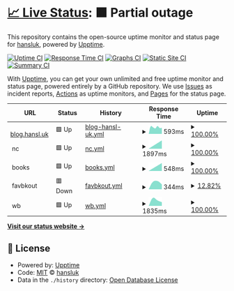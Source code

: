 # [📈 Live Status](https://hansluk.github.io/status): <!--live status--> **🟧 Partial outage**

This repository contains the open-source uptime monitor and status page for [hansluk](https://hansluk.github.io/status), powered by [Upptime](https://github.com/upptime/upptime).

[![Uptime CI](https://github.com/hansluk/status/workflows/Uptime%20CI/badge.svg)](https://github.com/hansluk/status/actions?query=workflow%3A%22Uptime+CI%22)
[![Response Time CI](https://github.com/hansluk/status/workflows/Response%20Time%20CI/badge.svg)](https://github.com/hansluk/status/actions?query=workflow%3A%22Response+Time+CI%22)
[![Graphs CI](https://github.com/hansluk/status/workflows/Graphs%20CI/badge.svg)](https://github.com/hansluk/status/actions?query=workflow%3A%22Graphs+CI%22)
[![Static Site CI](https://github.com/hansluk/status/workflows/Static%20Site%20CI/badge.svg)](https://github.com/hansluk/status/actions?query=workflow%3A%22Static+Site+CI%22)
[![Summary CI](https://github.com/hansluk/status/workflows/Summary%20CI/badge.svg)](https://github.com/hansluk/status/actions?query=workflow%3A%22Summary+CI%22)

With [Upptime](https://upptime.js.org), you can get your own unlimited and free uptime monitor and status page, powered entirely by a GitHub repository. We use [Issues](https://github.com/hansluk/status/issues) as incident reports, [Actions](https://github.com/hansluk/status/actions) as uptime monitors, and [Pages](https://hansluk.github.io/status) for the status page.

<!--start: status pages-->
<!-- This summary is generated by Upptime (https://github.com/upptime/upptime) -->
<!-- Do not edit this manually, your changes will be overwritten -->
<!-- prettier-ignore -->
| URL | Status | History | Response Time | Uptime |
| --- | ------ | ------- | ------------- | ------ |
| <img alt="" src="https://favicons.githubusercontent.com/blog.hansl.uk" height="13"> [blog.hansl.uk](https://blog.hansl.uk) | 🟩 Up | [blog-hansl-uk.yml](https://github.com/hansluk/status/commits/HEAD/history/blog-hansl-uk.yml) | <details><summary><img alt="Response time graph" src="./graphs/blog-hansl-uk/response-time-week.png" height="20"> 593ms</summary><br><a href="https://hansluk.github.io/status/history/blog-hansl-uk"><img alt="Response time 593" src="https://img.shields.io/endpoint?url=https%3A%2F%2Fraw.githubusercontent.com%2Fhansluk%2Fstatus%2FHEAD%2Fapi%2Fblog-hansl-uk%2Fresponse-time.json"></a><br><a href="https://hansluk.github.io/status/history/blog-hansl-uk"><img alt="24-hour response time 593" src="https://img.shields.io/endpoint?url=https%3A%2F%2Fraw.githubusercontent.com%2Fhansluk%2Fstatus%2FHEAD%2Fapi%2Fblog-hansl-uk%2Fresponse-time-day.json"></a><br><a href="https://hansluk.github.io/status/history/blog-hansl-uk"><img alt="7-day response time 593" src="https://img.shields.io/endpoint?url=https%3A%2F%2Fraw.githubusercontent.com%2Fhansluk%2Fstatus%2FHEAD%2Fapi%2Fblog-hansl-uk%2Fresponse-time-week.json"></a><br><a href="https://hansluk.github.io/status/history/blog-hansl-uk"><img alt="30-day response time 593" src="https://img.shields.io/endpoint?url=https%3A%2F%2Fraw.githubusercontent.com%2Fhansluk%2Fstatus%2FHEAD%2Fapi%2Fblog-hansl-uk%2Fresponse-time-month.json"></a><br><a href="https://hansluk.github.io/status/history/blog-hansl-uk"><img alt="1-year response time 593" src="https://img.shields.io/endpoint?url=https%3A%2F%2Fraw.githubusercontent.com%2Fhansluk%2Fstatus%2FHEAD%2Fapi%2Fblog-hansl-uk%2Fresponse-time-year.json"></a></details> | <details><summary><a href="https://hansluk.github.io/status/history/blog-hansl-uk">100.00%</a></summary><a href="https://hansluk.github.io/status/history/blog-hansl-uk"><img alt="All-time uptime 100.00%" src="https://img.shields.io/endpoint?url=https%3A%2F%2Fraw.githubusercontent.com%2Fhansluk%2Fstatus%2FHEAD%2Fapi%2Fblog-hansl-uk%2Fuptime.json"></a><br><a href="https://hansluk.github.io/status/history/blog-hansl-uk"><img alt="24-hour uptime 100.00%" src="https://img.shields.io/endpoint?url=https%3A%2F%2Fraw.githubusercontent.com%2Fhansluk%2Fstatus%2FHEAD%2Fapi%2Fblog-hansl-uk%2Fuptime-day.json"></a><br><a href="https://hansluk.github.io/status/history/blog-hansl-uk"><img alt="7-day uptime 100.00%" src="https://img.shields.io/endpoint?url=https%3A%2F%2Fraw.githubusercontent.com%2Fhansluk%2Fstatus%2FHEAD%2Fapi%2Fblog-hansl-uk%2Fuptime-week.json"></a><br><a href="https://hansluk.github.io/status/history/blog-hansl-uk"><img alt="30-day uptime 100.00%" src="https://img.shields.io/endpoint?url=https%3A%2F%2Fraw.githubusercontent.com%2Fhansluk%2Fstatus%2FHEAD%2Fapi%2Fblog-hansl-uk%2Fuptime-month.json"></a><br><a href="https://hansluk.github.io/status/history/blog-hansl-uk"><img alt="1-year uptime 100.00%" src="https://img.shields.io/endpoint?url=https%3A%2F%2Fraw.githubusercontent.com%2Fhansluk%2Fstatus%2FHEAD%2Fapi%2Fblog-hansl-uk%2Fuptime-year.json"></a></details>
| <img alt="" src="https://favicons.githubusercontent.com/null" height="13"> nc | 🟩 Up | [nc.yml](https://github.com/hansluk/status/commits/HEAD/history/nc.yml) | <details><summary><img alt="Response time graph" src="./graphs/nc/response-time-week.png" height="20"> 1897ms</summary><br><a href="https://hansluk.github.io/status/history/nc"><img alt="Response time 1897" src="https://img.shields.io/endpoint?url=https%3A%2F%2Fraw.githubusercontent.com%2Fhansluk%2Fstatus%2FHEAD%2Fapi%2Fnc%2Fresponse-time.json"></a><br><a href="https://hansluk.github.io/status/history/nc"><img alt="24-hour response time 1897" src="https://img.shields.io/endpoint?url=https%3A%2F%2Fraw.githubusercontent.com%2Fhansluk%2Fstatus%2FHEAD%2Fapi%2Fnc%2Fresponse-time-day.json"></a><br><a href="https://hansluk.github.io/status/history/nc"><img alt="7-day response time 1897" src="https://img.shields.io/endpoint?url=https%3A%2F%2Fraw.githubusercontent.com%2Fhansluk%2Fstatus%2FHEAD%2Fapi%2Fnc%2Fresponse-time-week.json"></a><br><a href="https://hansluk.github.io/status/history/nc"><img alt="30-day response time 1897" src="https://img.shields.io/endpoint?url=https%3A%2F%2Fraw.githubusercontent.com%2Fhansluk%2Fstatus%2FHEAD%2Fapi%2Fnc%2Fresponse-time-month.json"></a><br><a href="https://hansluk.github.io/status/history/nc"><img alt="1-year response time 1897" src="https://img.shields.io/endpoint?url=https%3A%2F%2Fraw.githubusercontent.com%2Fhansluk%2Fstatus%2FHEAD%2Fapi%2Fnc%2Fresponse-time-year.json"></a></details> | <details><summary><a href="https://hansluk.github.io/status/history/nc">100.00%</a></summary><a href="https://hansluk.github.io/status/history/nc"><img alt="All-time uptime 100.00%" src="https://img.shields.io/endpoint?url=https%3A%2F%2Fraw.githubusercontent.com%2Fhansluk%2Fstatus%2FHEAD%2Fapi%2Fnc%2Fuptime.json"></a><br><a href="https://hansluk.github.io/status/history/nc"><img alt="24-hour uptime 100.00%" src="https://img.shields.io/endpoint?url=https%3A%2F%2Fraw.githubusercontent.com%2Fhansluk%2Fstatus%2FHEAD%2Fapi%2Fnc%2Fuptime-day.json"></a><br><a href="https://hansluk.github.io/status/history/nc"><img alt="7-day uptime 100.00%" src="https://img.shields.io/endpoint?url=https%3A%2F%2Fraw.githubusercontent.com%2Fhansluk%2Fstatus%2FHEAD%2Fapi%2Fnc%2Fuptime-week.json"></a><br><a href="https://hansluk.github.io/status/history/nc"><img alt="30-day uptime 100.00%" src="https://img.shields.io/endpoint?url=https%3A%2F%2Fraw.githubusercontent.com%2Fhansluk%2Fstatus%2FHEAD%2Fapi%2Fnc%2Fuptime-month.json"></a><br><a href="https://hansluk.github.io/status/history/nc"><img alt="1-year uptime 100.00%" src="https://img.shields.io/endpoint?url=https%3A%2F%2Fraw.githubusercontent.com%2Fhansluk%2Fstatus%2FHEAD%2Fapi%2Fnc%2Fuptime-year.json"></a></details>
| <img alt="" src="https://favicons.githubusercontent.com/null" height="13"> books | 🟩 Up | [books.yml](https://github.com/hansluk/status/commits/HEAD/history/books.yml) | <details><summary><img alt="Response time graph" src="./graphs/books/response-time-week.png" height="20"> 548ms</summary><br><a href="https://hansluk.github.io/status/history/books"><img alt="Response time 548" src="https://img.shields.io/endpoint?url=https%3A%2F%2Fraw.githubusercontent.com%2Fhansluk%2Fstatus%2FHEAD%2Fapi%2Fbooks%2Fresponse-time.json"></a><br><a href="https://hansluk.github.io/status/history/books"><img alt="24-hour response time 548" src="https://img.shields.io/endpoint?url=https%3A%2F%2Fraw.githubusercontent.com%2Fhansluk%2Fstatus%2FHEAD%2Fapi%2Fbooks%2Fresponse-time-day.json"></a><br><a href="https://hansluk.github.io/status/history/books"><img alt="7-day response time 548" src="https://img.shields.io/endpoint?url=https%3A%2F%2Fraw.githubusercontent.com%2Fhansluk%2Fstatus%2FHEAD%2Fapi%2Fbooks%2Fresponse-time-week.json"></a><br><a href="https://hansluk.github.io/status/history/books"><img alt="30-day response time 548" src="https://img.shields.io/endpoint?url=https%3A%2F%2Fraw.githubusercontent.com%2Fhansluk%2Fstatus%2FHEAD%2Fapi%2Fbooks%2Fresponse-time-month.json"></a><br><a href="https://hansluk.github.io/status/history/books"><img alt="1-year response time 548" src="https://img.shields.io/endpoint?url=https%3A%2F%2Fraw.githubusercontent.com%2Fhansluk%2Fstatus%2FHEAD%2Fapi%2Fbooks%2Fresponse-time-year.json"></a></details> | <details><summary><a href="https://hansluk.github.io/status/history/books">100.00%</a></summary><a href="https://hansluk.github.io/status/history/books"><img alt="All-time uptime 100.00%" src="https://img.shields.io/endpoint?url=https%3A%2F%2Fraw.githubusercontent.com%2Fhansluk%2Fstatus%2FHEAD%2Fapi%2Fbooks%2Fuptime.json"></a><br><a href="https://hansluk.github.io/status/history/books"><img alt="24-hour uptime 100.00%" src="https://img.shields.io/endpoint?url=https%3A%2F%2Fraw.githubusercontent.com%2Fhansluk%2Fstatus%2FHEAD%2Fapi%2Fbooks%2Fuptime-day.json"></a><br><a href="https://hansluk.github.io/status/history/books"><img alt="7-day uptime 100.00%" src="https://img.shields.io/endpoint?url=https%3A%2F%2Fraw.githubusercontent.com%2Fhansluk%2Fstatus%2FHEAD%2Fapi%2Fbooks%2Fuptime-week.json"></a><br><a href="https://hansluk.github.io/status/history/books"><img alt="30-day uptime 100.00%" src="https://img.shields.io/endpoint?url=https%3A%2F%2Fraw.githubusercontent.com%2Fhansluk%2Fstatus%2FHEAD%2Fapi%2Fbooks%2Fuptime-month.json"></a><br><a href="https://hansluk.github.io/status/history/books"><img alt="1-year uptime 100.00%" src="https://img.shields.io/endpoint?url=https%3A%2F%2Fraw.githubusercontent.com%2Fhansluk%2Fstatus%2FHEAD%2Fapi%2Fbooks%2Fuptime-year.json"></a></details>
| <img alt="" src="https://favicons.githubusercontent.com/null" height="13"> favbkout | 🟥 Down | [favbkout.yml](https://github.com/hansluk/status/commits/HEAD/history/favbkout.yml) | <details><summary><img alt="Response time graph" src="./graphs/favbkout/response-time-week.png" height="20"> 344ms</summary><br><a href="https://hansluk.github.io/status/history/favbkout"><img alt="Response time 344" src="https://img.shields.io/endpoint?url=https%3A%2F%2Fraw.githubusercontent.com%2Fhansluk%2Fstatus%2FHEAD%2Fapi%2Ffavbkout%2Fresponse-time.json"></a><br><a href="https://hansluk.github.io/status/history/favbkout"><img alt="24-hour response time 344" src="https://img.shields.io/endpoint?url=https%3A%2F%2Fraw.githubusercontent.com%2Fhansluk%2Fstatus%2FHEAD%2Fapi%2Ffavbkout%2Fresponse-time-day.json"></a><br><a href="https://hansluk.github.io/status/history/favbkout"><img alt="7-day response time 344" src="https://img.shields.io/endpoint?url=https%3A%2F%2Fraw.githubusercontent.com%2Fhansluk%2Fstatus%2FHEAD%2Fapi%2Ffavbkout%2Fresponse-time-week.json"></a><br><a href="https://hansluk.github.io/status/history/favbkout"><img alt="30-day response time 344" src="https://img.shields.io/endpoint?url=https%3A%2F%2Fraw.githubusercontent.com%2Fhansluk%2Fstatus%2FHEAD%2Fapi%2Ffavbkout%2Fresponse-time-month.json"></a><br><a href="https://hansluk.github.io/status/history/favbkout"><img alt="1-year response time 344" src="https://img.shields.io/endpoint?url=https%3A%2F%2Fraw.githubusercontent.com%2Fhansluk%2Fstatus%2FHEAD%2Fapi%2Ffavbkout%2Fresponse-time-year.json"></a></details> | <details><summary><a href="https://hansluk.github.io/status/history/favbkout">12.82%</a></summary><a href="https://hansluk.github.io/status/history/favbkout"><img alt="All-time uptime 12.82%" src="https://img.shields.io/endpoint?url=https%3A%2F%2Fraw.githubusercontent.com%2Fhansluk%2Fstatus%2FHEAD%2Fapi%2Ffavbkout%2Fuptime.json"></a><br><a href="https://hansluk.github.io/status/history/favbkout"><img alt="24-hour uptime 12.82%" src="https://img.shields.io/endpoint?url=https%3A%2F%2Fraw.githubusercontent.com%2Fhansluk%2Fstatus%2FHEAD%2Fapi%2Ffavbkout%2Fuptime-day.json"></a><br><a href="https://hansluk.github.io/status/history/favbkout"><img alt="7-day uptime 12.82%" src="https://img.shields.io/endpoint?url=https%3A%2F%2Fraw.githubusercontent.com%2Fhansluk%2Fstatus%2FHEAD%2Fapi%2Ffavbkout%2Fuptime-week.json"></a><br><a href="https://hansluk.github.io/status/history/favbkout"><img alt="30-day uptime 12.82%" src="https://img.shields.io/endpoint?url=https%3A%2F%2Fraw.githubusercontent.com%2Fhansluk%2Fstatus%2FHEAD%2Fapi%2Ffavbkout%2Fuptime-month.json"></a><br><a href="https://hansluk.github.io/status/history/favbkout"><img alt="1-year uptime 12.82%" src="https://img.shields.io/endpoint?url=https%3A%2F%2Fraw.githubusercontent.com%2Fhansluk%2Fstatus%2FHEAD%2Fapi%2Ffavbkout%2Fuptime-year.json"></a></details>
| <img alt="" src="https://favicons.githubusercontent.com/null" height="13"> wb | 🟩 Up | [wb.yml](https://github.com/hansluk/status/commits/HEAD/history/wb.yml) | <details><summary><img alt="Response time graph" src="./graphs/wb/response-time-week.png" height="20"> 1835ms</summary><br><a href="https://hansluk.github.io/status/history/wb"><img alt="Response time 1835" src="https://img.shields.io/endpoint?url=https%3A%2F%2Fraw.githubusercontent.com%2Fhansluk%2Fstatus%2FHEAD%2Fapi%2Fwb%2Fresponse-time.json"></a><br><a href="https://hansluk.github.io/status/history/wb"><img alt="24-hour response time 1835" src="https://img.shields.io/endpoint?url=https%3A%2F%2Fraw.githubusercontent.com%2Fhansluk%2Fstatus%2FHEAD%2Fapi%2Fwb%2Fresponse-time-day.json"></a><br><a href="https://hansluk.github.io/status/history/wb"><img alt="7-day response time 1835" src="https://img.shields.io/endpoint?url=https%3A%2F%2Fraw.githubusercontent.com%2Fhansluk%2Fstatus%2FHEAD%2Fapi%2Fwb%2Fresponse-time-week.json"></a><br><a href="https://hansluk.github.io/status/history/wb"><img alt="30-day response time 1835" src="https://img.shields.io/endpoint?url=https%3A%2F%2Fraw.githubusercontent.com%2Fhansluk%2Fstatus%2FHEAD%2Fapi%2Fwb%2Fresponse-time-month.json"></a><br><a href="https://hansluk.github.io/status/history/wb"><img alt="1-year response time 1835" src="https://img.shields.io/endpoint?url=https%3A%2F%2Fraw.githubusercontent.com%2Fhansluk%2Fstatus%2FHEAD%2Fapi%2Fwb%2Fresponse-time-year.json"></a></details> | <details><summary><a href="https://hansluk.github.io/status/history/wb">100.00%</a></summary><a href="https://hansluk.github.io/status/history/wb"><img alt="All-time uptime 100.00%" src="https://img.shields.io/endpoint?url=https%3A%2F%2Fraw.githubusercontent.com%2Fhansluk%2Fstatus%2FHEAD%2Fapi%2Fwb%2Fuptime.json"></a><br><a href="https://hansluk.github.io/status/history/wb"><img alt="24-hour uptime 100.00%" src="https://img.shields.io/endpoint?url=https%3A%2F%2Fraw.githubusercontent.com%2Fhansluk%2Fstatus%2FHEAD%2Fapi%2Fwb%2Fuptime-day.json"></a><br><a href="https://hansluk.github.io/status/history/wb"><img alt="7-day uptime 100.00%" src="https://img.shields.io/endpoint?url=https%3A%2F%2Fraw.githubusercontent.com%2Fhansluk%2Fstatus%2FHEAD%2Fapi%2Fwb%2Fuptime-week.json"></a><br><a href="https://hansluk.github.io/status/history/wb"><img alt="30-day uptime 100.00%" src="https://img.shields.io/endpoint?url=https%3A%2F%2Fraw.githubusercontent.com%2Fhansluk%2Fstatus%2FHEAD%2Fapi%2Fwb%2Fuptime-month.json"></a><br><a href="https://hansluk.github.io/status/history/wb"><img alt="1-year uptime 100.00%" src="https://img.shields.io/endpoint?url=https%3A%2F%2Fraw.githubusercontent.com%2Fhansluk%2Fstatus%2FHEAD%2Fapi%2Fwb%2Fuptime-year.json"></a></details>

<!--end: status pages-->

[**Visit our status website →**](https://hansluk.github.io/status)

## 📄 License

- Powered by: [Upptime](https://github.com/upptime/upptime)
- Code: [MIT](./LICENSE) © [hansluk](https://hansluk.github.io/status)
- Data in the `./history` directory: [Open Database License](https://opendatacommons.org/licenses/odbl/1-0/)
